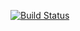 [![Build Status](https://travis-ci.org/asrevo/file.svg?branch=master)](https://travis-ci.org/asrevo/torrent)
